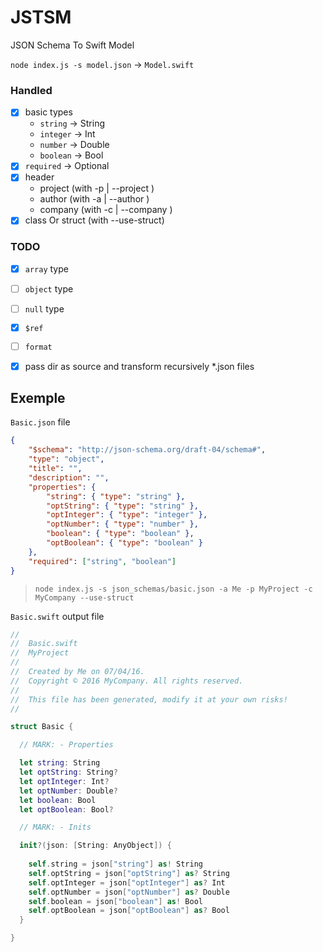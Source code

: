 # JSTSM

JSON Schema To Swift Model

`node index.js -s model.json` -> `Model.swift`

### Handled
- [x] basic types
    - `string` -> String
    - `integer` -> Int
    - `number` -> Double
    - `boolean` -> Bool
- [x] `required` -> Optional
- [x] header
    - project (with -p | --project <project>)
    - author (with -a | --author <author>)
    - company (with -c | --company <company>)
- [x] class Or struct (with --use-struct)

### TODO
- [x] `array` type
- [ ] `object` type
- [ ] `null` type
- [x] `$ref`
- [ ] `format`

- [x] pass dir as source and transform recursively *.json files

## Exemple

`Basic.json` file
```json
{
    "$schema": "http://json-schema.org/draft-04/schema#",
    "type": "object",
    "title": "",
    "description": "",
    "properties": {
        "string": { "type": "string" },
        "optString": { "type": "string" },
        "optInteger": { "type": "integer" },
        "optNumber": { "type": "number" },
        "boolean": { "type": "boolean" },
        "optBoolean": { "type": "boolean" }
    },
    "required": ["string", "boolean"]
}
```

> `node index.js -s json_schemas/basic.json -a Me -p MyProject -c MyCompany --use-struct`

`Basic.swift` output file
```swift
//
//  Basic.swift
//  MyProject
//
//  Created by Me on 07/04/16.
//  Copyright © 2016 MyCompany. All rights reserved.
//
//  This file has been generated, modify it at your own risks!
//

struct Basic {

  // MARK: - Properties

  let string: String
  let optString: String?
  let optInteger: Int?
  let optNumber: Double?
  let boolean: Bool
  let optBoolean: Bool?

  // MARK: - Inits

  init?(json: [String: AnyObject]) {
  
    self.string = json["string"] as! String
    self.optString = json["optString"] as? String
    self.optInteger = json["optInteger"] as? Int
    self.optNumber = json["optNumber"] as? Double
    self.boolean = json["boolean"] as! Bool
    self.optBoolean = json["optBoolean"] as? Bool
  }

}
```
